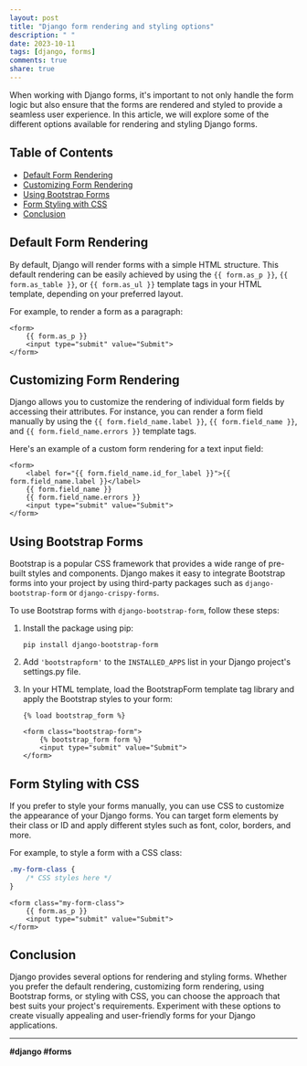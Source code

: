 ```yaml
---
layout: post
title: "Django form rendering and styling options"
description: " "
date: 2023-10-11
tags: [django, forms]
comments: true
share: true
---
```


When working with Django forms, it's important to not only handle the form logic but also ensure that the forms are rendered and styled to provide a seamless user experience. In this article, we will explore some of the different options available for rendering and styling Django forms.

## Table of Contents
- [Default Form Rendering](#default-form-rendering)
- [Customizing Form Rendering](#customizing-form-rendering)
- [Using Bootstrap Forms](#using-bootstrap-forms)
- [Form Styling with CSS](#form-styling-with-css)
- [Conclusion](#conclusion)

## Default Form Rendering

By default, Django will render forms with a simple HTML structure. This default rendering can be easily achieved by using the `{{ form.as_p }}`, `{{ form.as_table }}`, or `{{ form.as_ul }}` template tags in your HTML template, depending on your preferred layout.

For example, to render a form as a paragraph:

```django
<form>
    {{ form.as_p }}
    <input type="submit" value="Submit">
</form>
```

## Customizing Form Rendering

Django allows you to customize the rendering of individual form fields by accessing their attributes. For instance, you can render a form field manually by using the `{{ form.field_name.label }}`, `{{ form.field_name }}`, and `{{ form.field_name.errors }}` template tags.

Here's an example of a custom form rendering for a text input field:

```django
<form>
    <label for="{{ form.field_name.id_for_label }}">{{ form.field_name.label }}</label>
    {{ form.field_name }}
    {{ form.field_name.errors }}
    <input type="submit" value="Submit">
</form>
```

## Using Bootstrap Forms

Bootstrap is a popular CSS framework that provides a wide range of pre-built styles and components. Django makes it easy to integrate Bootstrap forms into your project by using third-party packages such as `django-bootstrap-form` or `django-crispy-forms`.

To use Bootstrap forms with `django-bootstrap-form`, follow these steps:

1. Install the package using pip:
   ```
   pip install django-bootstrap-form
   ```

2. Add `'bootstrapform'` to the `INSTALLED_APPS` list in your Django project's settings.py file.

3. In your HTML template, load the BootstrapForm template tag library and apply the Bootstrap styles to your form:

   ```django
   {% load bootstrap_form %}

   <form class="bootstrap-form">
       {% bootstrap_form form %}
       <input type="submit" value="Submit">
   </form>
   ```

## Form Styling with CSS

If you prefer to style your forms manually, you can use CSS to customize the appearance of your Django forms. You can target form elements by their class or ID and apply different styles such as font, color, borders, and more.

For example, to style a form with a CSS class:

```css
.my-form-class {
    /* CSS styles here */
}
```

```django
<form class="my-form-class">
    {{ form.as_p }}
    <input type="submit" value="Submit">
</form>
```

## Conclusion

Django provides several options for rendering and styling forms. Whether you prefer the default rendering, customizing form rendering, using Bootstrap forms, or styling with CSS, you can choose the approach that best suits your project's requirements. Experiment with these options to create visually appealing and user-friendly forms for your Django applications.

---

**#django #forms**